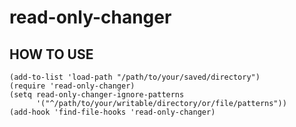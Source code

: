 read-only-changer
=================

HOW TO USE
----------

    (add-to-list 'load-path "/path/to/your/saved/directory")
    (require 'read-only-changer)
    (setq read-only-changer-ignore-patterns
          '("^/path/to/your/writable/directory/or/file/patterns"))
    (add-hook 'find-file-hooks 'read-only-changer)
